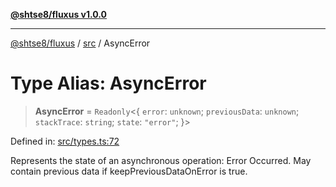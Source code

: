 [**@shtse8/fluxus v1.0.0**](../../README.md)

***

[@shtse8/fluxus](../../README.md) / [src](../README.md) / AsyncError

# Type Alias: AsyncError

> **AsyncError** = `Readonly`\<\{ `error`: `unknown`; `previousData`: `unknown`; `stackTrace`: `string`; `state`: `"error"`; \}\>

Defined in: [src/types.ts:72](https://github.com/shtse8/fluxus/blob/213c71c5e98d0245d85ae1e863504b6b01882dfb/src/types.ts#L72)

Represents the state of an asynchronous operation: Error Occurred. May contain previous data if keepPreviousDataOnError is true.
